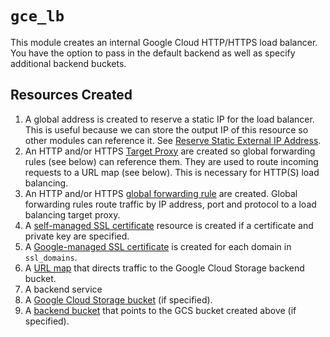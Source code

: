 # `gce_lb`

This module creates an internal Google Cloud HTTP/HTTPS load balancer. You have the option to pass in the default backend as well as specify additional backend buckets.

## Resources Created

1. A global address is created to reserve a static IP for the load balancer. This is useful because we can store the output IP of this resource so other modules can reference it. See [Reserve Static External IP Address](https://cloud.google.com/compute/docs/ip-addresses/reserve-static-external-ip-address).
2. An HTTP and/or HTTPS [Target Proxy](https://cloud.google.com/load-balancing/docs/target-proxies) are created so global forwarding rules (see below) can reference them. They are used to route incoming requests to a URL map (see below). This is necessary for HTTP(S) load balancing.
3. An HTTP and/or HTTPS [global forwarding rule](https://cloud.google.com/load-balancing/docs/https/global-forwarding-rules) are created. Global forwarding rules route traffic by IP address, port and protocol to a load balancing target proxy.
4. A [self-managed SSL certificate](https://cloud.google.com/load-balancing/docs/ssl-certificates) resource is created if a certificate and private key are specified.
5. A [Google-managed SSL certificate](https://cloud.google.com/load-balancing/docs/ssl-certificates#managed-certs) is created for each domain in `ssl_domains`.
6. A [URL map](https://cloud.google.com/load-balancing/docs/https/url-map) that directs traffic to the Google Cloud Storage backend bucket.
7. A backend service
8. A [Google Cloud Storage bucket](https://cloud.google.com/storage/) (if specified).
9. A [backend bucket](https://cloud.google.com/load-balancing/docs/backend-bucket) that points to the GCS bucket created above (if specified).